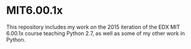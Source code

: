 # MIT6.00.1x
This repository includes my work on the 2015 iteration of the EDX MIT 6.00.1x course teaching Python 2.7, as well as some of my other work in Python.
